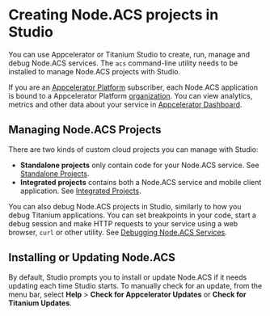 # Creating Node.ACS projects in Studio

You can use Appcelerator or Titanium Studio to create, run, manage and debug Node.ACS services.
The `acs` command-line utility needs to be installed to manage Node.ACS projects with Studio.

If you are an [Appcelerator Platform](http://www.appcelerator.com/platform) subscriber, each Node.ACS 
application is bound to a Appcelerator Platform [organization](/platform/latest/#!/guide/Managing_Organizations). 
You can view analytics, metrics and other data about your service in [Appcelerator Dashboard](https://dashboard.appcelerator.com).

## Managing Node.ACS Projects

There are two kinds of custom cloud projects you can manage with Studio:

* **Standalone projects** only contain code for your Node.ACS service. See [Standalone Projects](#!/guide/node_studio_standalone).
* **Integrated projects** contains both a Node.ACS service and mobile client application. See 
[Integrated Projects](#!/guide/node_studio_integrated).

You can also debug Node.ACS projects in Studio, similarly to how you debug Titanium applications. You can set breakpoints in
your code, start a debug session and make HTTP requests to your service using a web browser,
`curl` or other utility. See [Debugging Node.ACS Services](#!/guide/node_studio_debugging).

## Installing or Updating Node.ACS

By default, Studio prompts you to install or update Node.ACS if it needs updating each time
Studio starts. To manually check for an update, from the menu bar, select **Help** > **Check for Appcelerator
Updates** or **Check for Titanium Updates**.
